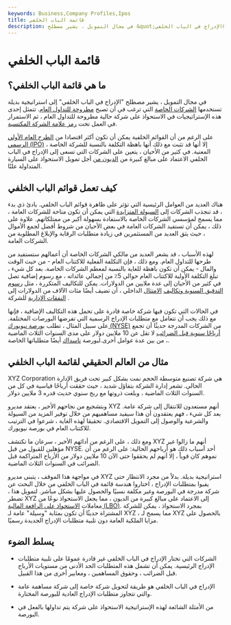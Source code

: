 ```yaml
---
keywords: Business,Company Profiles,Ipos
title: قائمة الباب الخلفي
description: في مجال التمويل ، يشير مصطلح &quot;الإدراج في الباب الخلفي&quot; إلى استراتيجية بديلة تستخدمها الشركات الخاصة التي ترغب في أن تصبح مطروحة للتداول العام.
---
```


# قائمة الباب الخلفي
## ما هي قائمة الباب الخلفي؟

في مجال التمويل ، يشير مصطلح "الإدراج في الباب الخلفي" إلى استراتيجية بديلة تستخدمها [الشركات الخاصة](/privatecompany) التي ترغب في أن تصبح [مطروحة للتداول العام](/publiccompany). تتمثل إحدى هذه الإستراتيجيات في الاستحواذ على شركة حالية مطروحة للتداول العام ، ثم الاستمرار في العمل تحت [رمز علامة الشركة المكتسبة](/stocksymbol).

على الرغم من أن القوائم الخلفية يمكن أن تكون أكثر اقتصادا من [الطرح العام الأولي الرسمي (IPO)](/ipo) ، إلا أنها قد تثبت مع ذلك أنها باهظة التكلفة بالنسبة للشركة الخاصة المعنية. في كثير من الأحيان ، يتعين على الشركات التي تسعى إلى الإدراج في الباب الخلفي الاعتماد على مبالغ كبيرة من [الديون من](/debt) أجل تمويل الاستحواذ على السيارة المتداولة علنًا.

## كيف تعمل قوائم الباب الخلفي

هناك العديد من العوامل الرئيسية التي تؤثر على ظاهرة قوائم الباب الخلفي. بادئ ذي بدء ، قد تنجذب الشركات إلى [السيولة المتزايدة](/liquidity) التي يمكن أن تكون متاحة للشركات العامة ، مما يسمح لمؤسسي الشركات الخاصة بالاستفادة بسهولة أكبر من ممتلكاتهم. علاوة على ذلك ، يمكن أن تستفيد الشركات العامة في بعض الأحيان من شروط أفضل لجمع الأموال ، حيث يثق العديد من المستثمرين في زيادة متطلبات الرقابة والإبلاغ المطلوبة من الشركات العامة.

لهذه الأسباب ، قد يشعر العديد من مالكي الشركات الخاصة أن أعمالهم ستستفيد من طرحها للتداول العام. ومع ذلك ، فإن التكلفة الفعلية للاكتتاب العام - من حيث الوقت والمال - يمكن أن تكون باهظة للغاية بالنسبة لمعظم الشركات الخاصة. بعد كل شيء ، تبلغ التكلفة الأولية للاكتتاب العام حوالي 5٪ من إجمالي عائداته ، مع رسوم إضافية تصل في كثير من الأحيان إلى عدة ملايين من الدولارات. يمكن للتكاليف المتكررة ، مثل [رسوم التدقيق السنوية وتكاليف](/audit) [الامتثال](/compliancedepartment) الداخلي ، أن تضيف أيضًا مئات الآلاف من الدولارات إلى [النفقات الإدارية](/administrative-expenses) للشركة .

في الحالات التي تكون فيها شركة خاصة قادرة على تحمل هذه التكاليف الإضافية ، فإنها مع ذلك يجب أن تتعامل مع متطلبات الإدراج الرسمية التي تفرضها البورصات المختلفة. على سبيل المثال ، تطلب [بورصة نيويورك (NYSE)](/nyse) من الشركات المدرجة حديثًا أن تجمع [أرباحًا سنوية قبل الضرائب](/pretax-earnings) لا تقل عن 10 ملايين دولار على مدى السنوات الثلاث الماضية ، من بين عدة عوامل أخرى.لبورصة [ناسداك](/nasdaq) أيضًا متطلباتها الخاصة.

## مثال من العالم الحقيقي لقائمة الباب الخلفي

XYZ Corporation هي شركة تصنيع متوسطة الحجم نمت بشكل كبير تحت فريق الإدارة الحالي. تشعر إدارة الشركة بتفاؤل شديد ، حيث حققت أرباحًا قياسية في كل من السنوات الثلاث الماضية ، وبلغت ذروتها مع ربح سنوي حديث قدره 3 ملايين دولار.

وبتشجيع من نجاحهم الأخير ، يعتقد مديرو XYZ أنهم مستعدون للانتقال إلى شركة عامة. بعد كل شيء ، فهم يعتقدون أن هذا سيفيد مساهميهم من خلال توفير المزيد من السيولة والشرعية والوصول إلى التمويل الاقتصادي. تحقيقا لهذه الغاية ، شرعوا في الترتيب للاكتتاب العام في بورصة نيويورك.

ومع ذلك ، على الرغم من أدائهم الأخير ، سرعان ما تكتشف XYZ أنهم ما زالوا غير مؤهلين للقبول من قبل NYSE. أحد أسباب ذلك هو أرباحهم الحالية: على الرغم من أن نموهم كان قوياً ، إلا أنهم لم يحققوا حتى الآن 10 ملايين دولار من الأرباح المتراكمة قبل الضرائب في السنوات الثلاث الماضية.

في مواجهة هذا الموقف ، يتبنى مديرو XYZ استراتيجية بديلة. بدلاً من مجرد الانتظار حتى يفيوا بمتطلبات الإدراج ، اختاروا هندسة قائمة في الباب الخلفي من خلال البحث عن شركة مدرجة في البورصة وغير مكلفة نسبيًا والحصول عليها بشكل مباشر. لتمويل هذا ، تضطر XYZ إلى الاعتماد على مبالغ كبيرة من الديون ، مما يجعل الاستحواذ نوعًا من معاملات [الاستحواذ على الرافعة المالية (LBO)](/leveragedbuyout). بمجرد الاستحواذ ، يمكن للشركة المشتراة حديثًا أن تكون بمثابة "وسيلة" عامة لـ XYZ ، مما يسمح لـ XYZ بالحصول على مزايا الملكية العامة دون تلبية متطلبات الإدراج الجديدة رسميًا.

## يسلط الضوء

- الشركات التي تختار الإدراج في الباب الخلفي غير قادرة عمومًا على تلبية متطلبات الإدراج الرئيسية. يمكن أن تشمل هذه المتطلبات الحد الأدنى من مستويات الأرباح قبل الضرائب ، وحقوق المساهمين ، ومعايير أخرى من هذا القبيل.

- الإدراج في الباب الخلفي هو طريقة لتحويل شركة خاصة إلى شركة مساهمة عامة والتي تتجاوز متطلبات الإدراج العادية للبورصة المختارة.

- من الأمثلة الشائعة لهذه الإستراتيجية الاستحواذ على شركة يتم تداولها بالفعل في البورصة.

